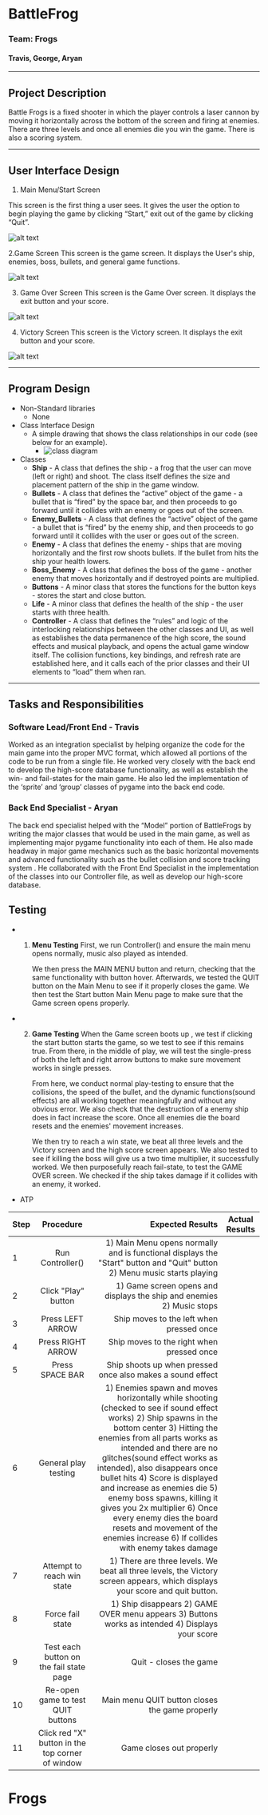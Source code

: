 
# BattleFrog


### Team: Frogs
#### Travis, George, Aryan

***

## Project Description
Battle Frogs is a fixed shooter in which the player controls a laser cannon by moving it horizontally across the bottom of the screen and firing at enemies. There are three levels and once all enemies die you win the game. There is also a scoring system.

***

## User Interface Design
1. Main Menu/Start Screen

This screen is the first thing a user sees. It gives the user the option to begin playing the game by clicking “Start,” exit out of the game by clicking “Quit”.

![alt text](https://github.com/bucs110/final-project-fall19-frogs/blob/master/assets/fgui.jpg)

2.Game Screen
This screen is the game screen. It displays the User's ship, enemies, boss, bullets, and general game functions.

![alt text](https://github.com/bucs110/final-project-fall19-frogs/blob/master/assets/dgui2.jpg)

3. Game Over Screen
This screen is the Game Over screen. It displays the exit button and your score.

![alt text](https://github.com/bucs110/final-project-fall19-frogs/blob/master/assets/gameogui.jpg)

4. Victory Screen
This screen is the Victory screen. It displays the exit button and your score.

![alt text](https://github.com/bucs110/final-project-fall19-frogs/blob/master/assets/vicscreen.jpg)



***

## Program Design
* Non-Standard libraries
    * None
* Class Interface Design
    * A simple drawing that shows the class relationships in our code (see below for an example).
        * ![class diagram](assets/class_diagram.jpg)
* Classes
    * __Ship__ - A class that defines the ship - a frog that the user can move (left or right) and shoot. The class itself defines the size and placement pattern of the ship in the game window.
    * __Bullets__ - A class that defines the “active” object of the game - a bullet that is “fired” by the space bar, and then proceeds to go forward until it collides with an enemy or goes out of the screen.
    * __Enemy_Bullets__ - A class that defines the “active” object of the game - a bullet that is “fired” by the enemy ship, and then proceeds to go forward until it collides with the user or goes out of the screen.
    * __Enemy__ - A class that defines the enemy - ships that are moving horizontally and the first row shoots bullets. If the bullet from hits the ship your health lowers.
    * __Boss_Enemy__ - A class that defines the boss of the game - another enemy that moves horizontally and if destroyed points are multiplied.
    * __Buttons__ - A minor class that stores the functions for the button keys - stores the start and close button.
    * __Life__ - A minor class that defines the health of the ship - the user starts with three health.
    * __Controller__ - A class that defines the “rules” and logic of the interlocking relationships between the other classes and UI, as well as establishes the data permanence of the high score, the sound effects and musical playback, and opens the actual game window itself. The collision functions, key bindings, and refresh rate are established here, and it calls each of the prior classes and their UI elements to “load” them when ran.

***

## Tasks and Responsibilities

### Software Lead/Front End - Travis

Worked as an integration specialist by helping organize the code for the main game into the proper MVC format, which allowed all portions of the code to be run from a single file. He worked very closely with the back end to develop the high-score database functionality, as well as establish the win- and fail-states for the main game. He also led the implementation of the ‘sprite’ and ‘group’ classes of pygame into the back end code.

### Back End Specialist - Aryan

The back end specialist helped with the “Model” portion of BattleFrogs by writing the major classes that would be used in the main game, as well as implementing major pygame functionality into each of them. He also made headway in major game mechanics such as the basic horizontal movements and advanced functionality such as the bullet collision and score tracking system . He collaborated with the Front End Specialist in the implementation of the classes into our Controller file, as well as develop our high-score database.

## Testing
* 1. __Menu Testing__
     First, we run Controller() and ensure the main menu opens normally, music also played as intended.

     We then press the MAIN MENU button and return, checking that the same functionality with button hover. Afterwards, we tested the QUIT button on the Main Menu to see if it properly closes the game. We then test the Start button Main Menu page to make sure that the Game screen opens properly.


* 2. __Game Testing__
     When the Game screen boots up , we test if clicking the start button starts the game, so we test to see if this remains true. From there, in the middle of play, we will test the single-press of both the left and right arrow buttons to make sure movement works in single presses.

     From here, we conduct normal play-testing to ensure that the collisions, the speed of the bullet, and the dynamic functions(sound effects) are all working together meaningfully and without any obvious error. We also check that the destruction of a enemy ship does in fact increase the score. Once all enemies die the board resets and the enemies' movement increases.

     We then try to reach a win state, we beat all three levels and the Victory screen and the high score screen appears. We also tested to see if killing the boss will give us a two time multiplier, it successfully worked. We then purposefully reach fail-state, to test the GAME OVER screen. We checked if the ship takes damage if it collides with an enemy, it worked.

* ATP

| Step                  | Procedure     | Expected Results  | Actual Results |
| ----------------------|:-------------:| -----------------:| -------------- |
|  1  | Run Controller()  | 1) Main Menu opens normally and is functional displays the "Start" button and "Quit" button 2) Menu music starts playing |          |
|  2  | Click "Play" button | 1) Game screen opens and displays the ship and enemies 2) Music stops |                 |
|  3  | Press LEFT ARROW  | Ship moves to the left when pressed once |               |
|  4  | Press RIGHT ARROW  | Ship moves to the right when pressed once |                 |
|  5  | Press SPACE BAR | Ship shoots up when pressed once also makes a sound effect |                 |
|  6  | General play testing  | 1) Enemies spawn and moves horizontally while shooting (checked to see if sound effect works) 2) Ship spawns in the bottom center 3) Hitting the enemies from all parts works as intended and there are no glitches(sound effect works as intended), also disappears once bullet hits 4) Score is displayed and increase as enemies die 5) enemy boss spawns, killing it gives you 2x multiplier 6) Once every enemy dies the board resets and movement of the enemies increase 6) If collides with enemy takes damage |                 |
|  7  | Attempt to reach win state  | 1) There are three levels. We beat all three levels, the Victory screen appears, which displays your score and quit button. |                 |
|  8  | Force fail state | 1) Ship disappears 2) GAME OVER menu appears 3) Buttons works as intended 4) Displays your score |                 |
|  9  | Test each button on the fail state page | Quit - closes the game  |                 |
|  10  | Re-open game to test QUIT buttons | Main menu QUIT button closes the game properly  |                 |
|  11  | Click red "X" button in the top corner of window | Game closes out properly |                 |


# Frogs
